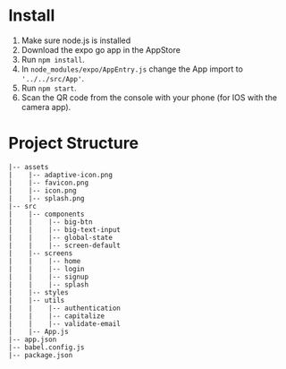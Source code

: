 # Install
1. Make sure node.js is installed
2. Download the expo go app in the AppStore
3. Run ```npm install```.
4. In ```node_modules/expo/AppEntry.js``` change the App import to ```'../../src/App'```.
5. Run ```npm start```.
6. Scan the QR code from the console with your phone (for IOS with the camera app).

# Project Structure
```
|-- assets
|    |-- adaptive-icon.png
|    |-- favicon.png
|    |-- icon.png
|    |-- splash.png
|-- src
|    |-- components
|    |    |-- big-btn
|    |    |-- big-text-input
|    |    |-- global-state
|    |    |-- screen-default
|    |-- screens
|    |    |-- home
|    |    |-- login
|    |    |-- signup
|    |    |-- splash
|    |-- styles
|    |-- utils
|    |    |-- authentication
|    |    |-- capitalize
|    |    |-- validate-email
|    |-- App.js
|-- app.json
|-- babel.config.js
|-- package.json
```